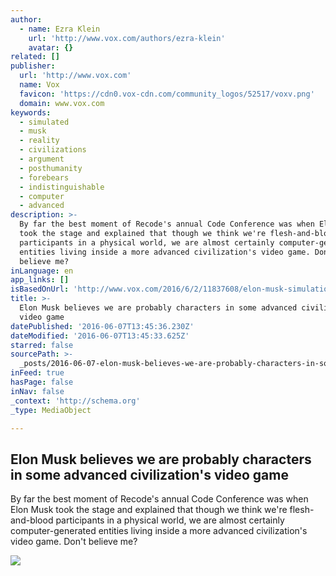 ```yaml
---
author:
  - name: Ezra Klein
    url: 'http://www.vox.com/authors/ezra-klein'
    avatar: {}
related: []
publisher:
  url: 'http://www.vox.com'
  name: Vox
  favicon: 'https://cdn0.vox-cdn.com/community_logos/52517/voxv.png'
  domain: www.vox.com
keywords:
  - simulated
  - musk
  - reality
  - civilizations
  - argument
  - posthumanity
  - forebears
  - indistinguishable
  - computer
  - advanced
description: >-
  By far the best moment of Recode's annual Code Conference was when Elon Musk
  took the stage and explained that though we think we're flesh-and-blood
  participants in a physical world, we are almost certainly computer-generated
  entities living inside a more advanced civilization's video game. Don't
  believe me?
inLanguage: en
app_links: []
isBasedOnUrl: 'http://www.vox.com/2016/6/2/11837608/elon-musk-simulation-argument'
title: >-
  Elon Musk believes we are probably characters in some advanced civilization's
  video game
datePublished: '2016-06-07T13:45:36.230Z'
dateModified: '2016-06-07T13:45:33.625Z'
starred: false
sourcePath: >-
  _posts/2016-06-07-elon-musk-believes-we-are-probably-characters-in-some-advanc.md
inFeed: true
hasPage: false
inNav: false
_context: 'http://schema.org'
_type: MediaObject

---
```

<article style=""><h1>Elon Musk believes we are probably characters in some advanced civilization's video game</h1><p>By far the best moment of Recode's annual Code Conference was when Elon Musk took the stage and explained that though we think we're flesh-and-blood participants in a physical world, we are almost certainly computer-generated entities living inside a more advanced civilization's video game. Don't believe me?</p><img src="https://cdn3.vox-cdn.com/thumbor/yUxcdKYHxuDmWIPt0CIu9QijCBw=/0x142:3000x1809/1080x600/cdn0.vox-cdn.com/uploads/chorus_image/image/49755919/490597838.0.jpg" /></article>